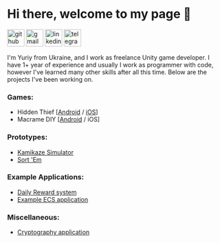 # Hi there, welcome to my page 👋

[<img src='https://cdn.jsdelivr.net/npm/simple-icons@3.0.1/icons/github.svg' alt='github' height='40'>](https://github.com/YuriyKiss)  [<img src='https://cdn.jsdelivr.net/npm/simple-icons@3.0.1/icons/gmail.svg' alt='gmail' height='40'>](mailto:yyuriykiss@gmail.com)  [<img src='https://cdn.jsdelivr.net/npm/simple-icons@3.0.1/icons/linkedin.svg' alt='linkedin' height='40'>](https://www.linkedin.com/in/yuriy-kis-2a5148242/)  [<img src='https://cdn.jsdelivr.net/npm/simple-icons@3.0.1/icons/telegram.svg' alt='telegram' height='40'>](https://t.me/morg0t)   

I'm Yuriy from Ukraine, and I work as freelance Unity game developer. I have 1+ year of experience and usually I work as programmer with code, however I've learned many other skills after all this time. Below are the projects I've been working on.

### Games:
* Hidden Thief [[Android](https://play.google.com/store/apps/details?id=com.wannaplay.hidenthief) / [iOS](https://apps.apple.com/ua/app/hidden-thief/id1591001397)]
* Macrame DIY [[Android](https://play.google.com/store/apps/details?id=com.vasylevych.macrame) / iOS]

### Prototypes:
* [Kamikaze Simulator](https://github.com/YuriyKiss/Kamikaze-Simulator)
* [Sort 'Em](https://github.com/YuriyKiss/SortEm)

### Example Applications:
* [Daily Reward system](https://github.com/YuriyKiss/Daily-Reward)
* [Example ECS application](https://github.com/YuriyKiss/DOTS-Practice)

### Miscellaneous:
* [Cryptography application](https://github.com/YuriyKiss/Cryptography)
